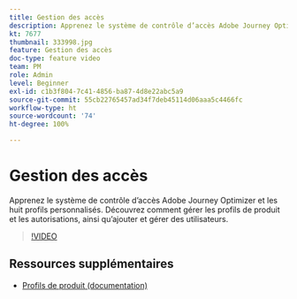 ```yaml
---
title: Gestion des accès
description: Apprenez le système de contrôle d’accès Adobe Journey Optimizer et les huit profils personnalisés. Découvrez comment gérer les profils de produit et les autorisations, ainsi qu’ajouter et gérer des utilisateurs.
kt: 7677
thumbnail: 333998.jpg
feature: Gestion des accès
doc-type: feature video
team: PM
role: Admin
level: Beginner
exl-id: c1b3f804-7c41-4856-ba87-4d8e22abc5a9
source-git-commit: 55cb22765457ad34f7deb45114d06aaa5c4466fc
workflow-type: ht
source-wordcount: '74'
ht-degree: 100%

---
```


# Gestion des accès

Apprenez le système de contrôle d’accès Adobe Journey Optimizer et les huit profils personnalisés. Découvrez comment gérer les profils de produit et les autorisations, ainsi qu’ajouter et gérer des utilisateurs.

>[!VIDEO](https://video.tv.adobe.com/v/333998?quality=12)

## Ressources supplémentaires

* [Profils de produit (documentation)](https://experienceleague.adobe.com/docs/journey-optimizer/using/administration/ootb-product-profiles.html?lang=fr)
